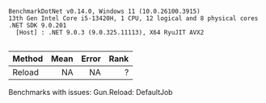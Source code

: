 ```

BenchmarkDotNet v0.14.0, Windows 11 (10.0.26100.3915)
13th Gen Intel Core i5-13420H, 1 CPU, 12 logical and 8 physical cores
.NET SDK 9.0.201
  [Host] : .NET 9.0.3 (9.0.325.11113), X64 RyuJIT AVX2


```
| Method | Mean | Error | Rank |
|------- |-----:|------:|-----:|
| Reload |   NA |    NA |    ? |

Benchmarks with issues:
  Gun.Reload: DefaultJob
